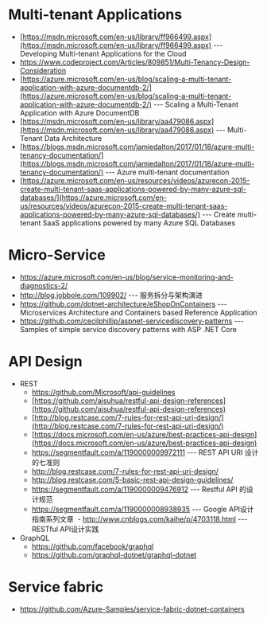 # Multi-tenant Applications 
* [https://msdn.microsoft.com/en-us/library/ff966499.aspx](https://msdn.microsoft.com/en-us/library/ff966499.aspx) --- Developing Multi-tenant Applications for the Cloud
* https://www.codeproject.com/Articles/809851/Multi-Tenancy-Design-Consideration
* [https://azure.microsoft.com/en-us/blog/scaling-a-multi-tenant-application-with-azure-documentdb-2/](https://azure.microsoft.com/en-us/blog/scaling-a-multi-tenant-application-with-azure-documentdb-2/) --- Scaling a Multi-Tenant Application with Azure DocumentDB
* [https://msdn.microsoft.com/en-us/library/aa479086.aspx](https://msdn.microsoft.com/en-us/library/aa479086.aspx) --- Multi-Tenant Data Architecture
* [https://blogs.msdn.microsoft.com/jamiedalton/2017/01/18/azure-multi-tenancy-documentation/](https://blogs.msdn.microsoft.com/jamiedalton/2017/01/18/azure-multi-tenancy-documentation/) --- Azure multi-tenant documentation
* [https://azure.microsoft.com/en-us/resources/videos/azurecon-2015-create-multi-tenant-saas-applications-powered-by-many-azure-sql-databases/](https://azure.microsoft.com/en-us/resources/videos/azurecon-2015-create-multi-tenant-saas-applications-powered-by-many-azure-sql-databases/) --- Create multi-tenant SaaS applications powered by many Azure SQL Databases
# Micro-Service
* https://azure.microsoft.com/en-us/blog/service-monitoring-and-diagnostics-2/
* http://blog.jobbole.com/109902/ --- 服务拆分与架构演进
* https://github.com/dotnet-architecture/eShopOnContainers --- Microservices Architecture and Containers based Reference Application 
* https://github.com/cecilphillip/aspnet-servicediscovery-patterns --- Samples of simple service discovery patterns with ASP .NET Core 
# API Design
* REST
  - https://github.com/Microsoft/api-guidelines
  - [https://github.com/aisuhua/restful-api-design-references](https://github.com/aisuhua/restful-api-design-references)
  - [http://blog.restcase.com/7-rules-for-rest-api-uri-design/](http://blog.restcase.com/7-rules-for-rest-api-uri-design/)
  - [https://docs.microsoft.com/en-us/azure/best-practices-api-design](https://docs.microsoft.com/en-us/azure/best-practices-api-design)
  - https://segmentfault.com/a/1190000009972111 --- REST API URI 设计的七准则 
  - http://blog.restcase.com/7-rules-for-rest-api-uri-design/
  - http://blog.restcase.com/5-basic-rest-api-design-guidelines/
  - https://segmentfault.com/a/1190000009476912 --- Restful API 的设计规范
  - https://segmentfault.com/a/1190000008938935 --- Google API设计指南系列文章
  - http://www.cnblogs.com/kaihe/p/4703118.html --- RESTful API设计实践 
* GraphQL
  - https://github.com/facebook/graphql
  - https://github.com/graphql-dotnet/graphql-dotnet

# Service fabric
* https://github.com/Azure-Samples/service-fabric-dotnet-containers

